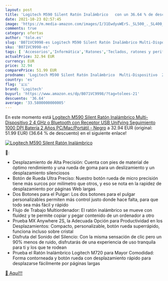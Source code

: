 ```yaml
---
layout: post
title: 'Logitech M590 Silent Ratón Inalámbrico   con un 36.64 % de descuento'
date: 2021-10-23 02:57:45
image: 'https://m.media-amazon.com/images/I/31EwdyuWErS._SL500_._SL400_.jpg'
comments: true
category: ofertas
author: 'tole.es'
slug: 'B071VC9998-es Logitech M590 Silent Ratón Inalámbrico Multi-Dispositivo 2...'
sku: 'B071VC9998-es'
tags: [ 'Accesorios','Informática','Ratones','Teclados, ratones y periféricos de entrada','bluetooth','logitech','ratón', ]
actualPrice: 32.94 EUR
currency: EUR
price: 32.94
comparePrice: 51.99 EUR
prodname: 'Logitech M590 Silent Ratón Inalámbrico  Multi-Dispositivo  2 4 GHz o Bluetooth con Receptor USB Unifying  Seguimiento 1000 DPI  Batería 2 Años  PC/Mac/Portátil - Negro'
country: 'es'
flag: '🇪🇸'
brand: 'Logitech'
buyurl: 'https://www.amazon.es/dp/B071VC9998/?tag=tolees-21'
descuento: '36.64'
average: '33.5800000000005'
---
```


En este momento está [Logitech M590 Silent Ratón Inalámbrico  Multi-Dispositivo  2 4 GHz o Bluetooth con Receptor USB Unifying  Seguimiento 1000 DPI  Batería 2 Años  PC/Mac/Portátil - Negro](https://www.amazon.es/dp/B071VC9998/?tag=tolees-21) a 32.94 EUR (original: 51.99 EUR) (36.64 %  de descuento) en el siguiente enlace!

[![Logitech M590 Silent Ratón Inalámbrico  ](https://m.media-amazon.com/images/I/31EwdyuWErS._SL500_._SL400_.jpg)](https://www.amazon.es/dp/B071VC9998/?tag=tolees-21)

🔎:

- Desplazamiento de Alta Precisión: Cuenta con pies de material de óptimo rendimiento y una rueda de goma para un deslizamiento y un desplazamiento silenciosos
- Botón de Rueda Ultra Preciso: Nuestro botón rueda de micro precisión tiene más surcos por milímetro que otros, y eso se nota en la rapidez de desplazamiento por páginas Web largas
- Dos Botones para el Pulgar: Los dos botones para el pulgar personalizables permiten más control justo donde hace falta, para que todo sea más fácil y rápido
- Flujo de Trabajo Multiordenador: El ratón inalámbrico se mueve con fluidez y te permite copiar y pegar contenido de un ordenador a otro
- Prueba MX Anywhere 2S, la Adecuada Opción para Productividad en los Desplazamientos: Compacto, personalizable, botón rueda superrápido, funciona incluso sobre cristal
- Disfruta del Sonido del Silencio: Con la misma sensación de clic pero un 90% menos de ruido, disfrutarás de una experiencia de uso tranquila para ti y los que te rodean
- Prueba el Ratón Inalámbrico Logitech M720 para Mayor Comodidad: Forma contorneada y botón rueda con desplazamiento rápido para desplazarse fácilmente por páginas largas

[🛒 Aquí!!!](https://www.amazon.es/dp/B071VC9998/?tag=tolees-21)
